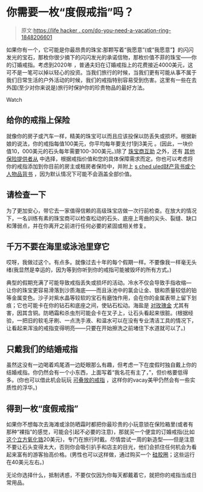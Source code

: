 # 你需要一枚“度假戒指”吗？

> 原文:[https://life hacker . com/do-you-need-a-vacation-ring-1848206601](https://lifehacker.com/do-you-need-a-vacation-ring-1848206601)

如果你有一个，它可能是你最昂贵的珠宝:那颗写着“我愿意”(或“我愿意”】的闪闪发光的宝石，那枚你很少摘下的闪闪发光的承诺信物，那枚价值不菲的珠宝——你的订婚戒指。考虑到2020年 ，普通夫妇在订婚戒指上的花费接近4000美元，这可不是一笔可以掉以轻心的投资。当我们旅行的时候，当我们更有可能从事不属于我们日常生活的户外活动的时候，我们的戒指特别容易受到伤害。这里有一些在去外国(至少对你来说是)旅行时保护你的珍贵物品的最好方法。

Watch

## 给你的戒指上保险

就像你的房子或汽车一样，精美的珠宝可以而且应该投保以防丢失或损坏。根据新娘的说法，你的戒指每值100美元，你平均每年要支付1到3美元 。(因此，一块价值10，000美元的石头每年需要100-300美元。)除了 [珠宝商互助](https://www.jewelersmutual.com/) 之外，还有 [其他保险提供者从](https://www.brides.com/best-engagement-ring-insurance-5090475) 中选择，根据戒指价值和您的具体保障需求而定。你也可以考虑将你的戒指添加到你目前的房主或租房者保险中，并附上 [s ched uled财产背书或个人物品背书](https://lifehacker.com/insure-your-new-engagement-ring-right-now-1840928611) ，因为默认情况下可能不会涵盖全部价值。

## 请检查一下

为了更加安心，带它去一家值得信赖的高级珠宝店做一次行前检查。在放大的情况下，一名训练有素的珠宝商可以检查松动的石头、底座上弯曲的尖头、裂缝、缺口和薄弱点，并在你离开之前进行任何必要的紧固或相关修复。

## 千万不要在海里或泳池里穿它

哎呀，我做过这个。有点多。就像过去十年的每个假期一样。不要像我一样毫无头绪(我显然是幸运的，因为等到你听到你的戒指可能被毁坏的所有方式。)

典型的假期充满了可能导致戒指丢失或损坏的活动。冷水不仅会导致手指收缩— 让你的珠宝更容易滑落到沙质海底——而且泳池中的氯会让金、银和质量较低的铂等金属变色。沙子对紫水晶等较软的宝石有磨蚀作用，会在你的金属表带上留下划痕；它也可能卡在你的钻石和底座之间，使钻石松动。海盐是 [对玫瑰金](https://www.stoneandstrand.com/blogs/blog-list/the-do-s-don-ts-of-wearing-your-jewelry-to-the-beach) 尤其有害，因其含铜。防晒霜和杀虫剂可能会卡在叉子上，让石头看起来很脏。(根据经验，一把旧的软毛牙刷、一点洗手液、和温水可以在没有专业清洁工具的情况下，让看起来浑浊的戒指变得明亮——只要在开始擦洗之前堵住下水道就可以了。)

## 只戴我们的结婚戒指

虽然这没有一边喝着鸡尾酒一边眨眼那么有趣，但考虑一下在度假时独自戴上你的结婚戒指。你仍然会有一个小东西，上面写着“我名花有主了，”，但价格要低得多。(你也可以借此机会玩玩 [可叠放的戒指](https://www.nordstrom.com/browse/women/jewelry/rings/stacked-rings) ，这样你的vacay美甲仍然会有一些实质性的浮华。)

## 得到一枚“度假戒指”

如果你不想每次去海滩或涂防晒霜时都把你最珍贵的小玩意锁在保险箱里(或者有那种“裸指”的感觉，可能会引起不必要的注意)，那就买一个便宜的订婚戒指(比如 [这个立方氧化锆](https://www.target.com/p/cubic-zirconia-engagement-ring-silver/-/A-82432210?preselect=14631890#lnk=sametab)20美元)，专门在旅行时戴。尽情尝试一周的新造型——但是注意不要让石头变得太大，否则你会吸引扒手和店主的目光，他们会抓住任何机会为看起来富有的游客抬高价格。(男性也可以这样做，通过购买一个 [硅胶圈](https://ensorings.com/collections/silicone-rings?g_network=g&g_adid=500207049785&g_keyword=&g_adtype=search&g_adgroupid=121058403994&g_keywordid=dsa-19959388920&g_acctid=834-359-1075&g_campaignid=12398198581&g_campaign=RG_S_NB_Dynamic_22221&gclid=CjwKCAiA-9uNBhBTEiwAN3IlNF4X-wJgOA9Ao0Plmonmm9ZCQtnzWZi5mYvpOCwP4zKGFUOiSwBzxRoCbIUQAvD_BwE)；这些运行在40美元左右。)

无论你选择什么，抵制诱惑，不要仅仅因为你每天都戴着它，就把你的戒指当成日常用品。